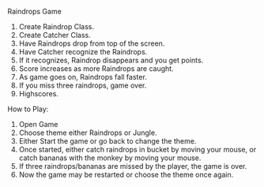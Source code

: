 Raindrops Game

1. Create Raindrop Class.
2. Create Catcher Class.
3. Have Raindrops drop from top of the screen.
4. Have Catcher recognize the Raindrops.
5. If it recognizes, Raindrop disappears and you get points.
6. Score increases as more Raindrops are caught.
7. As game goes on, Raindrops fall faster.
8. If you miss three raindrops, game over.
9. Highscores.

How to Play:
1. Open Game
2. Choose theme either Raindrops or Jungle.
3. Either Start the game or go back to change the theme.
4. Once started, either catch raindrops in bucket by moving your mouse,
   or catch bananas with the monkey by moving your mouse.
5. If three raindrops/bananas are missed by the player, the game is over.
6. Now the game may be restarted or choose the theme once again.
